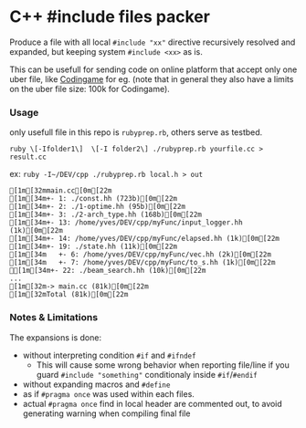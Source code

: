 # C++ #include files packer

Produce a file with all local ```#include "xx"``` directive recursively resolved and expanded, but keeping system ```#include <xx>``` as is.

This can be usefull for sending code on online platform that accept only one uber file, like [Codingame](https://www.codingame.com) for eg. (note that in general they also have a limits on the uber file size: 100k for Codingame).

### Usage
only usefull file in this repo is ```rubyprep.rb```, others serve as testbed.

```ruby \[-Ifolder1\]  \[-I folder2\] ./rubyprep.rb yourfile.cc > result.cc```

ex: 
```ruby -I~/DEV/cpp ./rubyprep.rb local.h > out```

```ansi
[1m[32mmain.cc[0m[22m
[1m[34m+- 1: ./const.hh (723b)[0m[22m
[1m[34m+- 2: ./1-optime.hh (95b)[0m[22m
[1m[34m+- 3: ./2-arch_type.hh (168b)[0m[22m
[1m[34m+- 13: /home/yves/DEV/cpp/myFunc/input_logger.hh (1k)[0m[22m
[1m[34m+- 14: /home/yves/DEV/cpp/myFunc/elapsed.hh (1k)[0m[22m
[1m[34m+- 19: ./state.hh (11k)[0m[22m
[1m[34m   +- 6: /home/yves/DEV/cpp/myFunc/vec.hh (2k)[0m[22m
[1m[34m   +- 7: /home/yves/DEV/cpp/myFunc/to_s.hh (1k)[0m[22m
[1m[34m+- 22: ./beam_search.hh (10k)[0m[22m
...
[1m[32m-> main.cc (81k)[0m[22m
[1m[32mTotal (81k)[0m[22m
```

### Notes & Limitations

The expansions is done:
- without interpreting condition ```#if``` and ```#ifndef```
  - This will cause some wrong behavior when reporting file/line if you guard ```#include "something"``` conditionaly inside ```#if```/```#endif```
- without expanding macros and ```#define```
- as if ```#pragma once``` was used within each files.
- actual  ```#pragma once``` find in local header are commented out, to avoid generating warning when compiling final file

